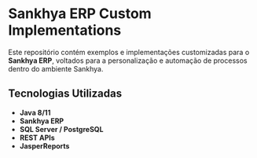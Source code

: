 # Sankhya ERP Custom Implementations

Este repositório contém exemplos e implementações customizadas para o **Sankhya ERP**, voltados para a personalização e automação de processos dentro do ambiente Sankhya.

## Tecnologias Utilizadas

- **Java 8/11**
- **Sankhya ERP**
- **SQL Server / PostgreSQL**
- **REST APIs**
- **JasperReports**
